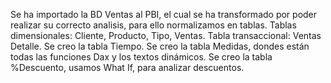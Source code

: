 Se ha importado la BD Ventas al PBI, el cual se ha transformado por poder realizar su correcto analisis, para ello normalizamos en tablas.
Tablas dimensionales: Cliente, Producto, Tipo, Ventas.
Tabla transaccional: Ventas Detalle.
Se creo la tabla Tiempo.
Se creo la tabla Medidas, dondes están todas las funciones Dax y los textos dinámicos.
Se creo la tabla %Descuento, usamos What If, para analizar descuentos.
